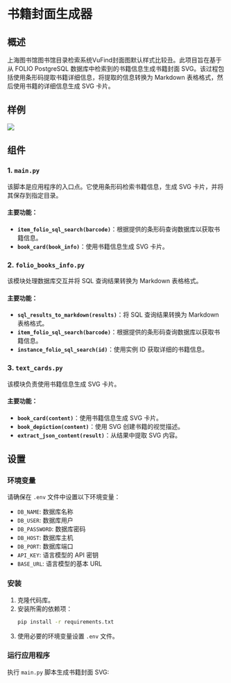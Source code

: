 # 书籍封面生成器

## 概述
上海图书馆图书馆目录检索系统VuFind封面图默认样式比较丑。此项目旨在基于从 FOLIO PostgreSQL 数据库中检索到的书籍信息生成书籍封面 SVG。该过程包括使用条形码提取书籍详细信息，将提取的信息转换为 Markdown 表格格式，然后使用书籍的详细信息生成 SVG 卡片。

## 样例

![](https://xulei-pic-1258542021.cos.ap-shanghai.myqcloud.com/mdpic/3-examples.png)

## 组件

### 1. `main.py`
该脚本是应用程序的入口点。它使用条形码检索书籍信息，生成 SVG 卡片，并将其保存到指定目录。

#### 主要功能：
- **`item_folio_sql_search(barcode)`**：根据提供的条形码查询数据库以获取书籍信息。
- **`book_card(book_info)`**：使用书籍信息生成 SVG 卡片。

### 2. `folio_books_info.py`
该模块处理数据库交互并将 SQL 查询结果转换为 Markdown 表格格式。

#### 主要功能：
- **`sql_results_to_markdown(results)`**：将 SQL 查询结果转换为 Markdown 表格格式。
- **`item_folio_sql_search(barcode)`**：根据提供的条形码查询数据库以获取书籍信息。
- **`instance_folio_sql_search(id)`**：使用实例 ID 获取详细的书籍信息。

### 3. `text_cards.py`
该模块负责使用书籍信息生成 SVG 卡片。

#### 主要功能：
- **`book_card(content)`**：使用书籍信息生成 SVG 卡片。
- **`book_depiction(content)`**：使用 SVG 创建书籍的视觉描述。
- **`extract_json_content(result)`**：从结果中提取 SVG 内容。

## 设置

### 环境变量
请确保在 `.env` 文件中设置以下环境变量：
- `DB_NAME`: 数据库名称
- `DB_USER`: 数据库用户
- `DB_PASSWORD`: 数据库密码
- `DB_HOST`: 数据库主机
- `DB_PORT`: 数据库端口
- `API_KEY`: 语言模型的 API 密钥
- `BASE_URL`: 语言模型的基本 URL

### 安装
1. 克隆代码库。
2. 安装所需的依赖项：
   ```bash
   pip install -r requirements.txt
   ```
3. 使用必要的环境变量设置 `.env` 文件。

### 运行应用程序
执行 `main.py` 脚本生成书籍封面 SVG: